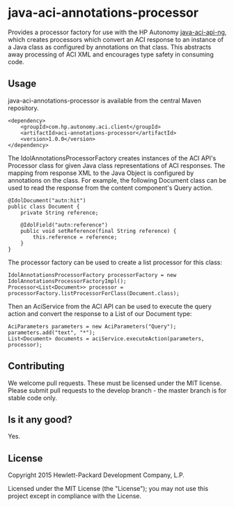 # java-aci-annotations-processor

Provides a processor factory for use with the HP Autonomy [java-aci-api-ng](http://hpautonomy.github.io/java-aci-api-ng), which 
creates processors which convert an ACI response to an instance of a Java class as configured by annotations on that class.
This abstracts away processing of ACI XML and encourages type safety in consuming code.

## Usage
java-aci-annotations-processor is available from the central Maven repository.

    <dependency>
        <groupId>com.hp.autonomy.aci.client</groupId>
        <artifactId>aci-annotations-processor</artifactId>
        <version>1.0.0</version>
    </dependency>

The IdolAnnotationsProcessorFactory creates instances of the ACI API's Processor class for given Java class representations
of ACI responses. The mapping from response XML to the Java Object is configured by annotations on the class. For example,
the following Document class can be used to read the response from the content component's Query action. 

    @IdolDocument("autn:hit")
    public class Document {
        private String reference;
    
        @IdolField("autn:reference")
        public void setReference(final String reference) {
            this.reference = reference;
        }
    }

The processor factory can be used to create a list processor for this class:

    IdolAnnotationsProcessorFactory processorFactory = new IdolAnnotationsProcessorFactoryImpl();
    Processor<List<Document>> processor = processorFactory.listProcessorForClass(Document.class);

Then an AciService from the ACI API can be used to execute the query action and convert the response to a List of our
Document type:

    AciParameters parameters = new AciParameters("Query");
    parameters.add("text", "*");
    List<Document> documents = aciService.executeAction(parameters, processor);

## Contributing
We welcome pull requests. These must be licensed under the MIT license. Please submit pull requests to the develop
branch - the master branch is for stable code only.

## Is it any good?
Yes.

## License
Copyright 2015 Hewlett-Packard Development Company, L.P.

Licensed under the MIT License (the "License"); you may not use this project except in compliance with the License.
